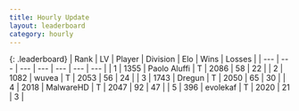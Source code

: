 ```yaml
---
title: Hourly Update
layout: leaderboard
category: hourly
---
```


{: .leaderboard}
| Rank | LV | Player | Division | Elo | Wins | Losses |
| --- | --- | --- | --- | --- | --- | --- |
| <span data-change="0">1</span> | 1355 | <span title="ID: 512212">Paolo Aluffi</span> | T | <span data-change="0">2086</span> | <span data-change="0">58</span> | <span data-change="0">22</span> |
| <span data-change="0">2</span> | 1082 | <span title="ID: 740957">wuvea</span> | T | <span data-change="0">2053</span> | <span data-change="0">56</span> | <span data-change="0">24</span> |
| <span data-change="0">3</span> | 1743 | <span title="ID: 337810">Dregun</span> | T | <span data-change="-1">2050</span> | <span data-change="2">65</span> | <span data-change="1">30</span> |
| <span data-change="0">4</span> | 2018 | <span title="ID: 261794">MalwareHD</span> | T | <span data-change="0">2047</span> | <span data-change="0">92</span> | <span data-change="0">47</span> |
| <span data-change="0">5</span> | 396 | <span title="ID: 745795">evolekaf</span> | T | <span data-change="0">2020</span> | <span data-change="0">21</span> | <span data-change="0">3</span> |